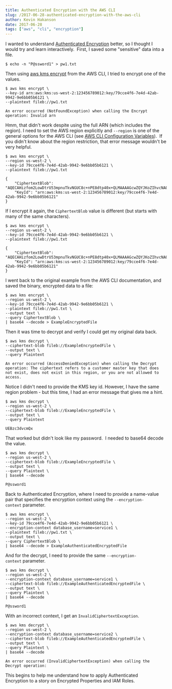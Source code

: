 ```yaml
---
title: Authenticated Encryption with the AWS CLI
slug: /2017-06-28-authenticated-encryption-with-the-aws-cli
author: Kevin Hakanson
date: 2017-06-28
tags: ["aws", "cli", "encryption"]
---
```

I wanted to understand [Authenticated Encryption](http://docs.aws.amazon.com/kms/latest/developerguide/crypto_authen.html) better, so I thought I would try and learn interactively.  First, I saved some "sensitive" data into a file.

```console
$ echo -n "P@ssword1" > pw1.txt
```

Then using [aws kms encrypt](http://docs.aws.amazon.com/cli/latest/reference/kms/encrypt.html) from the AWS CLI, I tried to encrypt one of the values.

```console
$ aws kms encrypt \
--key-id arn:aws:kms:us-west-2:123456789012:key/79cce4f6-7e4d-42ab-9942-9e6bb05b6121 \
--plaintext fileb://pw1.txt

An error occurred (NotFoundException) when calling the Encrypt operation: Invalid arn
```

Hmm, that didn't work despite using the full ARN (which includes the region). I need to set the AWS region explicitly and `--region` is one of the general options for the AWS CLI (see [AWS CLI Configuration Variables](http://docs.aws.amazon.com/cli/latest/topic/config-vars.html?highlight=region)).  If you didn't know about the region restriction, that error message wouldn't be very helpful.

```console
$ aws kms encrypt \
--region us-west-2 \
--key-id 79cce4f6-7e4d-42ab-9942-9e6bb05b6121 \
--plaintext fileb://pw1.txt

{
    "CiphertextBlob": "AQECAHizfom2LowDtrU53mpnuTkvNGUC8c+nPE8dtp40x+QLMAAAAGcwZQYJKoZIhvcNAQcGoFgwVgIBADBRBgkqhkiG9w0BBwEwHgYJYIZIAWUDBAEuMBEEDEubUtCeZ5dJiDjQ4QIBEIAkhYDNKHuwbu5FSxP1sknpWa5K0lOVnXBLIXg6K+ekvSyrOW+M",
    "KeyId": "arn:aws:kms:us-west-2:123456789012:key/79cce4f6-7e4d-42ab-9942-9e6bb05b6121"
}
```

If I encrypt it again, the `CiphertextBlob` value is different (but starts with many of the same characters).

```console
$ aws kms encrypt \
--region us-west-2 \
--key-id 79cce4f6-7e4d-42ab-9942-9e6bb05b6121 \
--plaintext fileb://pw1.txt

{
    "CiphertextBlob": "AQECAHizfom2LowDtrU53mpnuTkvNGUC8c+nPE8dtp40x+QLMAAAAGcwZQYJKoZIhvcNAQcGoFgwVgIBADBRBgkqhkiG9w0BBwEwHgYJYIZIAWUDBAEuMBEEDJyjJV/HtiuS0S8pFAIBEIAkMe2atLnrx1L2/TtuGx4hS+9bN/76AgaEkK5lvUbiCA+xhC+Y",
    "KeyId": "arn:aws:kms:us-west-2:123456789012:key/79cce4f6-7e4d-42ab-9942-9e6bb05b6121"
}
```

I went back to the original example from the AWS CLI documentation, and saved the binary, encrypted data to a file:

```console
$ aws kms encrypt \
--region us-west-2 \
--key-id 79cce4f6-7e4d-42ab-9942-9e6bb05b6121 \
--plaintext fileb://pw1.txt \
--output text \
--query CiphertextBlob \
| base64 --decode > ExampleEncryptedFile
```

Then it was time to decrypt and verify I could get my original data back.

```console
$ aws kms decrypt \
--ciphertext-blob fileb://ExampleEncryptedFile \
--output text \
--query Plaintext

An error occurred (AccessDeniedException) when calling the Decrypt operation: The ciphertext refers to a customer master key that does not exist, does not exist in this region, or you are not allowed to access.
```

Notice I didn't need to provide the KMS key id. However, I have the same region problem - but this time, I had an error message that gives me a hint.

```console
$ aws kms decrypt \
--region us-west-2 \
--ciphertext-blob fileb://ExampleEncryptedFile \
--output text \
--query Plaintext

UEBzc3dvcmQx
```

That worked but didn't look like my password.  I needed to base64 decode the value.

```console
$ aws kms decrypt \
--region us-west-2 \
--ciphertext-blob fileb://ExampleEncryptedFile \
--output text \
--query Plaintext \
| base64 --decode

P@ssword1
```

Back to Authenticated Encryption, where I need to provide a name-value pair that specifies the encryption context using the `--encryption-context` parameter.

```console
$ aws kms encrypt \
--region us-west-2 \
--key-id 79cce4f6-7e4d-42ab-9942-9e6bb05b6121 \
--encryption-context database_username=service1 \
--plaintext fileb://pw1.txt \
--output text \
--query CiphertextBlob \
| base64 --decode > ExampleAuthenticatedEncryptedFile
```

And for the decrypt, I need to provide the same `--encryption-context` parameter.

```console
$ aws kms decrypt \
--region us-west-2 \
--encryption-context database_username=service1 \
--ciphertext-blob fileb://ExampleAuthenticatedEncryptedFile \
--output text \
--query Plaintext \
| base64 --decode

P@ssword1
```

With an incorrect context, I get an `InvalidCiphertextException`.

```console
$ aws kms decrypt \
--region us-west-2 \
--encryption-context database_username=service2 \
--ciphertext-blob fileb://ExampleAuthenticatedEncryptedFile \
--output text \
--query Plaintext \
| base64 --decode

An error occurred (InvalidCiphertextException) when calling the Decrypt operation:
```

This begins to help me understand how to apply Authenticated Encryption to a story on Encrypted Properties and IAM Roles.
